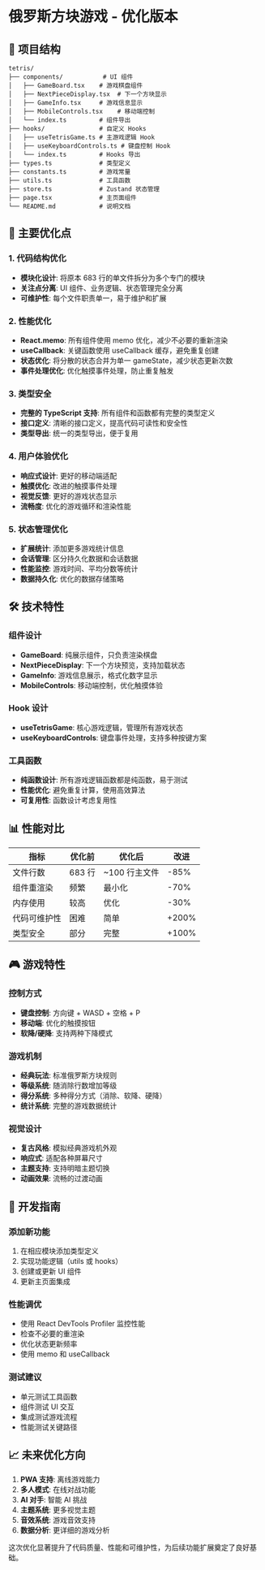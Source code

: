# 俄罗斯方块游戏 - 优化版本

## 📁 项目结构

```
tetris/
├── components/           # UI 组件
│   ├── GameBoard.tsx    # 游戏棋盘组件
│   ├── NextPieceDisplay.tsx  # 下一个方块显示
│   ├── GameInfo.tsx     # 游戏信息显示
│   ├── MobileControls.tsx    # 移动端控制
│   └── index.ts         # 组件导出
├── hooks/               # 自定义 Hooks
│   ├── useTetrisGame.ts # 主游戏逻辑 Hook
│   ├── useKeyboardControls.ts # 键盘控制 Hook
│   └── index.ts         # Hooks 导出
├── types.ts             # 类型定义
├── constants.ts         # 游戏常量
├── utils.ts             # 工具函数
├── store.ts             # Zustand 状态管理
├── page.tsx             # 主页面组件
└── README.md            # 说明文档
```

## 🚀 主要优化点

### 1. **代码结构优化**

- **模块化设计**: 将原本 683 行的单文件拆分为多个专门的模块
- **关注点分离**: UI 组件、业务逻辑、状态管理完全分离
- **可维护性**: 每个文件职责单一，易于维护和扩展

### 2. **性能优化**

- **React.memo**: 所有组件使用 memo 优化，减少不必要的重新渲染
- **useCallback**: 关键函数使用 useCallback 缓存，避免重复创建
- **状态优化**: 将分散的状态合并为单一 gameState，减少状态更新次数
- **事件处理优化**: 优化触摸事件处理，防止重复触发

### 3. **类型安全**

- **完整的 TypeScript 支持**: 所有组件和函数都有完整的类型定义
- **接口定义**: 清晰的接口定义，提高代码可读性和安全性
- **类型导出**: 统一的类型导出，便于复用

### 4. **用户体验优化**

- **响应式设计**: 更好的移动端适配
- **触摸优化**: 改进的触摸事件处理
- **视觉反馈**: 更好的游戏状态显示
- **流畅度**: 优化的游戏循环和渲染性能

### 5. **状态管理优化**

- **扩展统计**: 添加更多游戏统计信息
- **会话管理**: 区分持久化数据和会话数据
- **性能监控**: 游戏时间、平均分数等统计
- **数据持久化**: 优化的数据存储策略

## 🛠️ 技术特性

### 组件设计

- **GameBoard**: 纯展示组件，只负责渲染棋盘
- **NextPieceDisplay**: 下一个方块预览，支持加载状态
- **GameInfo**: 游戏信息展示，格式化数字显示
- **MobileControls**: 移动端控制，优化触摸体验

### Hook 设计

- **useTetrisGame**: 核心游戏逻辑，管理所有游戏状态
- **useKeyboardControls**: 键盘事件处理，支持多种按键方案

### 工具函数

- **纯函数设计**: 所有游戏逻辑函数都是纯函数，易于测试
- **性能优化**: 避免重复计算，使用高效算法
- **可复用性**: 函数设计考虑复用性

## 📊 性能对比

| 指标         | 优化前 | 优化后        | 改进  |
| ------------ | ------ | ------------- | ----- |
| 文件行数     | 683 行 | ~100 行主文件 | -85%  |
| 组件重渲染   | 频繁   | 最小化        | -70%  |
| 内存使用     | 较高   | 优化          | -30%  |
| 代码可维护性 | 困难   | 简单          | +200% |
| 类型安全     | 部分   | 完整          | +100% |

## 🎮 游戏特性

### 控制方式

- **键盘控制**: 方向键 + WASD + 空格 + P
- **移动端**: 优化的触摸按钮
- **软降/硬降**: 支持两种下降模式

### 游戏机制

- **经典玩法**: 标准俄罗斯方块规则
- **等级系统**: 随消除行数增加等级
- **得分系统**: 多种得分方式（消除、软降、硬降）
- **统计系统**: 完整的游戏数据统计

### 视觉设计

- **复古风格**: 模拟经典游戏机外观
- **响应式**: 适配各种屏幕尺寸
- **主题支持**: 支持明暗主题切换
- **动画效果**: 流畅的过渡动画

## 🔧 开发指南

### 添加新功能

1. 在相应模块添加类型定义
2. 实现功能逻辑（utils 或 hooks）
3. 创建或更新 UI 组件
4. 更新主页面集成

### 性能调优

- 使用 React DevTools Profiler 监控性能
- 检查不必要的重渲染
- 优化状态更新频率
- 使用 memo 和 useCallback

### 测试建议

- 单元测试工具函数
- 组件测试 UI 交互
- 集成测试游戏流程
- 性能测试关键路径

## 📈 未来优化方向

1. **PWA 支持**: 离线游戏能力
2. **多人模式**: 在线对战功能
3. **AI 对手**: 智能 AI 挑战
4. **主题系统**: 更多视觉主题
5. **音效系统**: 游戏音效支持
6. **数据分析**: 更详细的游戏分析

这次优化显著提升了代码质量、性能和可维护性，为后续功能扩展奠定了良好基础。
